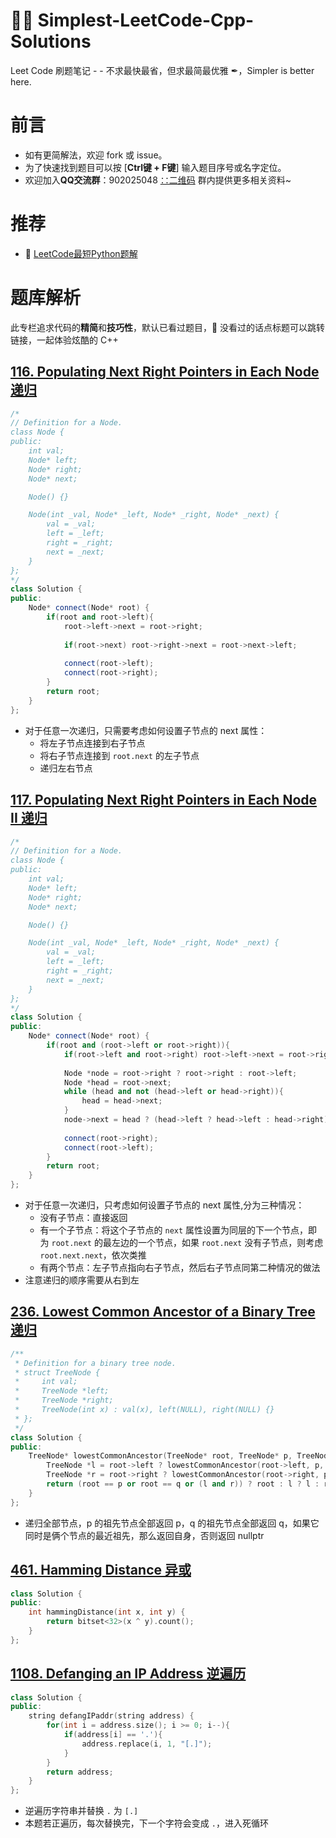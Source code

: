# 🐱‍👤 Simplest-LeetCode-Cpp-Solutions
Leet Code 刷题笔记 - - 不求最快最省，但求最简最优雅 ✒，Simpler is better here.

# 前言
- 如有更简解法，欢迎 fork 或 issue。
- 为了快速找到题目可以按 [**Ctrl键 + F键**] 输入题目序号或名字定位。
- 欢迎加入**QQ交流群**：902025048 [∷二维码](QR.png) 群内提供更多相关资料~

# 推荐
- 🐍 [ LeetCode最短Python题解 ](https://github.com/cy69855522/Shortest-LeetCode-Python-Solutions)

# 题库解析
此专栏追求代码的**精简**和**技巧性**，默认已看过题目，🤖 没看过的话点标题可以跳转链接，一起体验炫酷的 C++

## [116. Populating Next Right Pointers in Each Node 递归](https://leetcode.com/problems/populating-next-right-pointers-in-each-node/)
```cpp
/*
// Definition for a Node.
class Node {
public:
    int val;
    Node* left;
    Node* right;
    Node* next;

    Node() {}

    Node(int _val, Node* _left, Node* _right, Node* _next) {
        val = _val;
        left = _left;
        right = _right;
        next = _next;
    }
};
*/
class Solution {
public:
    Node* connect(Node* root) {
        if(root and root->left){
            root->left->next = root->right;
            
            if(root->next) root->right->next = root->next->left;
            
            connect(root->left);
            connect(root->right);
        }
        return root;
    }
};
```
- 对于任意一次递归，只需要考虑如何设置子节点的 next 属性：
	- 将左子节点连接到右子节点
	- 将右子节点连接到 `root.next` 的左子节点
	- 递归左右节点
## [117. Populating Next Right Pointers in Each Node II 递归](https://leetcode.com/problems/populating-next-right-pointers-in-each-node-ii/)
```cpp
/*
// Definition for a Node.
class Node {
public:
    int val;
    Node* left;
    Node* right;
    Node* next;

    Node() {}

    Node(int _val, Node* _left, Node* _right, Node* _next) {
        val = _val;
        left = _left;
        right = _right;
        next = _next;
    }
};
*/
class Solution {
public:
    Node* connect(Node* root) {
        if(root and (root->left or root->right)){
            if(root->left and root->right) root->left->next = root->right;
            
            Node *node = root->right ? root->right : root->left;
            Node *head = root->next;
            while (head and not (head->left or head->right)){
                head = head->next;
            }
            node->next = head ? (head->left ? head->left : head->right) : nullptr;
            
            connect(root->right);
            connect(root->left);
        }
        return root;
    }
};
```
- 对于任意一次递归，只考虑如何设置子节点的 next 属性,分为三种情况：
	- 没有子节点：直接返回
	- 有一个子节点：将这个子节点的 `next` 属性设置为同层的下一个节点，即为 `root.next` 的最左边的一个节点，如果 `root.next` 没有子节点，则考虑 `root.next.next`，依次类推
	- 有两个节点：左子节点指向右子节点，然后右子节点同第二种情况的做法
- 注意递归的顺序需要从右到左
## [236. Lowest Common Ancestor of a Binary Tree 递归](https://leetcode.com/problems/lowest-common-ancestor-of-a-binary-tree/)
```cpp
/**
 * Definition for a binary tree node.
 * struct TreeNode {
 *     int val;
 *     TreeNode *left;
 *     TreeNode *right;
 *     TreeNode(int x) : val(x), left(NULL), right(NULL) {}
 * };
 */
class Solution {
public:
    TreeNode* lowestCommonAncestor(TreeNode* root, TreeNode* p, TreeNode* q) {
        TreeNode *l = root->left ? lowestCommonAncestor(root->left, p, q) : nullptr;
        TreeNode *r = root->right ? lowestCommonAncestor(root->right, p, q) : nullptr;
        return (root == p or root == q or (l and r)) ? root : l ? l : r;
    }
};
```
- 递归全部节点，p 的祖先节点全部返回 p，q 的祖先节点全部返回 q，如果它同时是俩个节点的最近祖先，那么返回自身，否则返回 nullptr
## [461. Hamming Distance 异或](https://leetcode.com/problems/hamming-distance/submissions/)
```cpp
class Solution {
public:
    int hammingDistance(int x, int y) {
        return bitset<32>(x ^ y).count();
    }
};
```
## [1108. Defanging an IP Address 逆遍历](https://leetcode.com/problems/defanging-an-ip-address/)
```cpp
class Solution {
public:
    string defangIPaddr(string address) {
        for(int i = address.size(); i >= 0; i--){
            if(address[i] == '.'){
                address.replace(i, 1, "[.]");
            }
        }
        return address;
    }
};
```
- 逆遍历字符串并替换 `.` 为 `[.]`
- 本题若正遍历，每次替换完，下一个字符会变成 `.`，进入死循环
